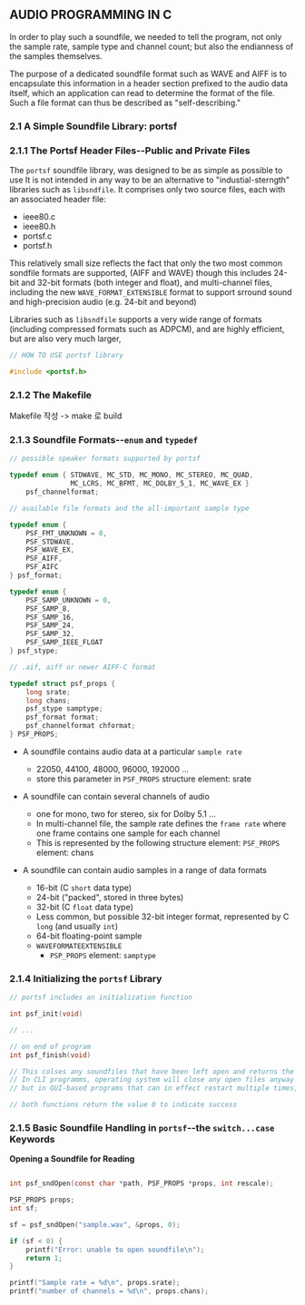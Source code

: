 ## AUDIO PROGRAMMING IN C

In order to play such a soundfile, we needed to tell the program, not only the sample rate, sample type and channel count; but also the endianness of the samples themselves.

The purpose of a dedicated soundfile format such as WAVE and AIFF is to encapsulate this information in a header section prefixed to the audio data itself, which an application can read to determine the format of the file. Such a file format can thus be described as "self-describing."

### 2.1 A Simple Soundfile Library: portsf

### 2.1.1 The Portsf Header Files--Public and Private Files

The `portsf` soundfile library, was designed to be as simple as possible to use It is not intended in any way to be an alternative to "industial-sterngth" libraries such as `libsndfile`. It comprises only two source files, each with an associated header file:

* ieee80.c
* ieee80.h
* portsf.c
* portsf.h

This relatively small size reflects the fact that only the two most common sondfile formats are supported, (AIFF and WAVE) though this includes 24-bit and 32-bit formats (both integer and float), and multi-channel files, including the new `WAVE_FORMAT_EXTENSIBLE` format to support srround sound and high-precision audio (e.g. 24-bit and beyond)

Libraries such as `libsndfile` supports a very wide range of formats (including compressed formats such as ADPCM), and are highly efficient, but are also very much larger,

``` c
// HOW TO USE portsf library

#include <portsf.h>
```

### 2.1.2 The Makefile

Makefile 작성 -> make 로 build

### 2.1.3 Soundfile Formats--`enum` and `typedef`

``` c
// possible speaker formats supported by portsf

typedef enum { STDWAVE, MC_STD, MC_MONO, MC_STEREO, MC_QUAD,
               MC_LCRS, MC_BFMT, MC_DOLBY_5_1, MC_WAVE_EX } 
    psf_channelformat;
```

``` c
// available file formats and the all-important sample type

typedef enum {
    PSF_FMT_UNKNOWN = 0,
    PSF_STDWAVE,
    PSF_WAVE_EX,
    PSF_AIFF,
    PSF_AIFC
} psf_format;

typedef enum {
    PSF_SAMP_UNKNOWN = 0,
    PSF_SAMP_8,
    PSF_SAMP_16,
    PSF_SAMP_24,
    PSF_SAMP_32,
    PSF_SAMP_IEEE_FLOAT
} psf_stype;

```

``` c
// .aif, aiff or newer AIFF-C format

typedef struct psf_props {
    long srate;
    long chans;
    psf_stype samptype;
    psf_format format;
    psf_channelformat chformat;
} PSF_PROPS;

```

* A soundfile contains audio data at a particular `sample rate`
    - 22050, 44100, 48000, 96000, 192000 ...
    - store this parameter in `PSF_PROPS` structure element: srate

* A soundfile can contain several channels of audio
    - one for mono, two for stereo, six for Dolby 5.1 ...
    - In multi-channel file, the sample rate defines the `frame rate` where one frame contains one sample for each channel
    - This is represented by the following structure element: `PSF_PROPS` element: chans

* A soundfile can contain audio samples in a range of data formats
    - 16-bit (C `short` data type)
    - 24-bit ("packed", stored in three bytes)
    - 32-bit (C `float` data type)
    - Less common, but possible 32-bit integer format, represented by C `long` (and usually `int`)
    - 64-bit floating-point sample
    - `WAVEFORMATEEXTENSIBLE`
        - `PSP_PROPS` element: `samptype`

### 2.1.4 Initializing the `portsf` Library

``` c
// portsf includes an initialization function

int psf_init(void)

// ...

// on end of program
int psf_finish(void)

// This colses any soundfiles that have been left open and returns the library to the same clean state
// In CLI programms, operating system will close any open files anyway when program terminates
// but in GUI-based programs that can in effect restart multiple times, these functions will ensure that the library is always in statble state.

// both functions return the value 0 to indicate success

```

### 2.1.5 Basic Soundfile Handling in `portsf`--the `switch...case` Keywords

**Opening a Soundfile for Reading**

``` c

int psf_sndOpen(const char *path, PSF_PROPS *props, int rescale);

```

``` c
PSF_PROPS props;
int sf;

sf = psf_sndOpen("sample.wav", &props, 0);

if (sf < 0) {
    printf("Error: unable to open soundfile\n");
    return 1;
}

printf("Sample rate = %d\n", props.srate);
printf("number of channels = %d\n", props.chans);

```

